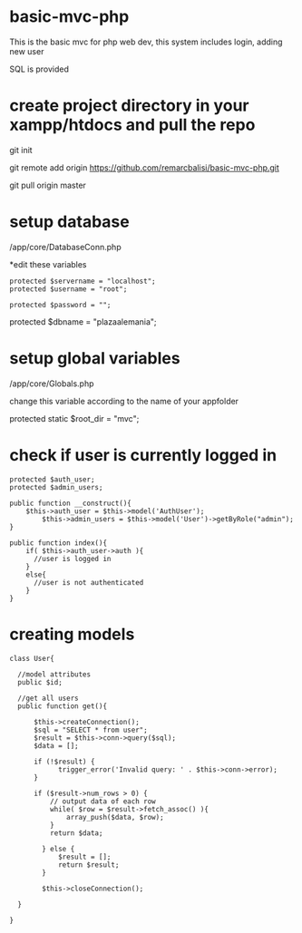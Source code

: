 # basic-mvc-php
This is the basic mvc for php web dev, this system includes login, adding new user

SQL is provided

# create project directory in your xampp/htdocs and pull the repo
git init

git remote add origin https://github.com/remarcbalisi/basic-mvc-php.git

git pull origin master

# setup database
<appfolder>/app/core/DatabaseConn.php

*edit these variables

    protected $servername = "localhost";
    protected $username = "root";

    protected $password = "";

protected $dbname = "plazaalemania";

# setup global variables
<appfolder>/app/core/Globals.php

change this variable according to the name of your appfolder

protected static $root_dir = "mvc";

# check if user is currently logged in
    protected $auth_user;
    protected $admin_users;

    public function __construct(){
        $this->auth_user = $this->model('AuthUser');
            $this->admin_users = $this->model('User')->getByRole("admin");
    }

    public function index(){
        if( $this->auth_user->auth ){
          //user is logged in
        }
        else{
          //user is not authenticated
        }
    }

# creating models
    class User{
  
      //model attributes
      public $id;

      //get all users
      public function get(){
    
          $this->createConnection();
          $sql = "SELECT * from user";
          $result = $this->conn->query($sql);
          $data = [];

          if (!$result) {
                trigger_error('Invalid query: ' . $this->conn->error);
          }

          if ($result->num_rows > 0) {
              // output data of each row
              while( $row = $result->fetch_assoc() ){
                  array_push($data, $row);
              }
              return $data;

            } else {
                $result = [];
                return $result;
            }

            $this->closeConnection();
  
      }

    }
